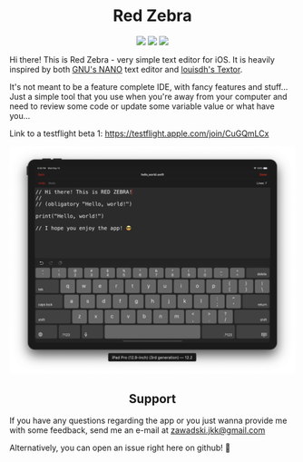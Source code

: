 <h1 align="center">Red Zebra</h1>
  
  <p align="center">
    <img src= "https://img.shields.io/badge/version-0.9.2-orange.svg" />
    <img src= "https://img.shields.io/badge/iOS-12.2%2B-blue.svg" />
    <img src= "https://img.shields.io/badge/swift-5.0-blue.svg" />
  </p>


Hi there! This is Red Zebra - very simple text editor for iOS.
It is heavily inspired by both [GNU's NANO](https://www.nano-editor.org) text editor and [louisdh's Textor](https://github.com/louisdh/textor).

It's not meant to be a feature complete IDE, with fancy features and stuff...
Just a simple tool that you use when you're away from your computer and need to review some code or
update some variable value or what have you...

Link to a testflight beta 1: https://testflight.apple.com/join/CuGQmLCx


![screenshot1](https://github.com/JKKross/Red_Zebra/blob/master/_screenshots/_github/Red_Zebra_iPad_simulator.png)


<h2 align="center">Support</h2>

If you have any questions regarding the app or you just wanna provide me with some feedback, send me an e-mail at zawadski.jkk@gmail.com

Alternatively, you can open an issue right here on github! 🙂


